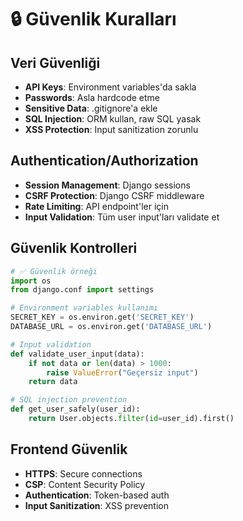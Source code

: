 # 🔒 Güvenlik Kuralları

## Veri Güvenliği
- **API Keys**: Environment variables'da sakla
- **Passwords**: Asla hardcode etme
- **Sensitive Data**: .gitignore'a ekle
- **SQL Injection**: ORM kullan, raw SQL yasak
- **XSS Protection**: Input sanitization zorunlu

## Authentication/Authorization
- **Session Management**: Django sessions
- **CSRF Protection**: Django CSRF middleware
- **Rate Limiting**: API endpoint'ler için
- **Input Validation**: Tüm user input'ları validate et

## Güvenlik Kontrolleri
```python
# ✅ Güvenlik örneği
import os
from django.conf import settings

# Environment variables kullanımı
SECRET_KEY = os.environ.get('SECRET_KEY')
DATABASE_URL = os.environ.get('DATABASE_URL')

# Input validation
def validate_user_input(data):
    if not data or len(data) > 1000:
        raise ValueError("Geçersiz input")
    return data

# SQL injection prevention
def get_user_safely(user_id):
    return User.objects.filter(id=user_id).first()
```

## Frontend Güvenlik
- **HTTPS**: Secure connections
- **CSP**: Content Security Policy
- **Authentication**: Token-based auth
- **Input Sanitization**: XSS prevention 